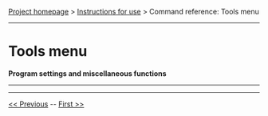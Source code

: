 [Project homepage](../index) > [Instructions for use](../usage) > Command reference: Tools menu

--- 

# Tools menu 

**Program settings and miscellaneous functions**

--- 


---

[<< Previous](export_menu) -- [First >>](files_menu)